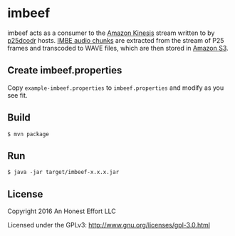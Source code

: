 # imbeef

imbeef acts as a consumer to the [Amazon Kinesis](https://aws.amazon.com/kinesis) stream written to by [p25dcodr](https://github.com/radiowitness/p25dcodr) hosts. [IMBE audio chunks](https://en.wikipedia.org/wiki/Multi-Band_Excitation) are extracted from the stream of P25 frames and transcoded to WAVE files, which are then stored in [Amazon S3](https://aws.amazon.com/s3/).

## Create imbeef.properties
Copy `example-imbeef.properties` to `imbeef.properties` and modify as you see fit.

## Build
```
$ mvn package
```

## Run
```
$ java -jar target/imbeef-x.x.x.jar
```

## License

Copyright 2016 An Honest Effort LLC

Licensed under the GPLv3: http://www.gnu.org/licenses/gpl-3.0.html
